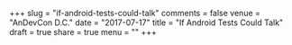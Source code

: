 +++
slug = "if-android-tests-could-talk"
comments = false
venue = "AnDevCon D.C."
date = "2017-07-17"
title = "If Android Tests Could Talk"
draft = true
share = true
menu = ""
+++